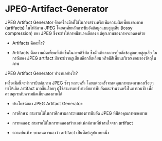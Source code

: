 # JPEG-Artifact-Generator

JPEG Artifact Generator คือเครื่องมือที่ใช้ในการสร้างหรือเพิ่มความผิดเพี้ยนของภาพ (artifacts) ในไฟล์ภาพ JPEG โดยอาศัยหลักการบีบอัดข้อมูลแบบสูญเสีย (lossy compression) ของ JPEG ซึ่งจะทำให้ภาพมีขนาดเล็กลง แต่คุณภาพของภาพจะลดลงด้วย

- Artifacts คืออะไร?

- Artifacts คือความผิดเพี้ยนที่เกิดขึ้นในภาพดิจิทัล ซึ่งมักเกิดจากการบีบอัดข้อมูลแบบสูญเสีย ในกรณีของ JPEG artifact มักจะปรากฏเป็นบล็อกสี่เหลี่ยม หรือมีสีเพี้ยนบริเวณขอบของวัตถุในภาพ

JPEG Artifact Generator ทำงานอย่างไร?

เครื่องมือนี้จะทำการบีบอัดภาพ JPEG ซ้ำๆ หลายครั้ง โดยแต่ละครั้งจะลดคุณภาพของภาพลงเรื่อยๆ ทำให้เกิด artifact มากขึ้นเรื่อยๆ ผู้ใช้สามารถปรับระดับการบีบอัดและจำนวนครั้งในการวนซ้ำ เพื่อควบคุมระดับความผิดเพี้ยนของภาพได้

- ประโยชน์ของ JPEG Artifact Generator:

 - การศึกษา: สามารถใช้ในการศึกษาผลกระทบของการบีบอัด JPEG ที่มีต่อคุณภาพของภาพ
 - การทดลอง: สามารถใช้ในการทดลองสร้างเอฟเฟกต์ภาพที่น่าสนใจจาก artifact
 - ความบันเทิง: บางคนอาจมองว่า artifact เป็นศิลปะรูปแบบหนึ่ง
